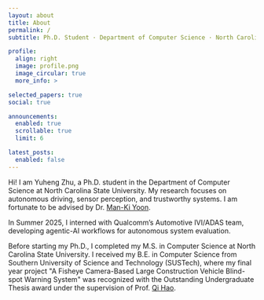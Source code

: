 ```yaml
---
layout: about
title: About
permalink: /
subtitle: Ph.D. Student · Department of Computer Science · North Carolina State University

profile:
  align: right
  image: profile.png
  image_circular: true
  more_info: >

selected_papers: true
social: true

announcements:
  enabled: true
  scrollable: true
  limit: 6

latest_posts:
  enabled: false
---
```


Hi! I am Yuheng Zhu, a Ph.D. student in the Department of Computer Science at North Carolina State University. My research focuses on autonomous driving, sensor perception, and trustworthy systems. I am fortunate to be advised by Dr. [Man-Ki Yoon](https://mankiyoon.github.io/).

In Summer 2025, I interned with Qualcomm’s Automotive IVI/ADAS team, developing agentic-AI workflows for autonomous system evaluation.

Before starting my Ph.D., I completed my M.S. in Computer Science at North Carolina State University. I received my B.E. in Computer Science from Southern University of Science and Technology (SUSTech), where my final year project "A Fisheye Camera-Based Large Construction Vehicle Blind-spot Warning System" was recognized with the Outstanding Undergraduate Thesis award under the supervision of Prof. [Qi Hao](https://www.sustech.edu.cn/en/faculties/haoqi.html).

